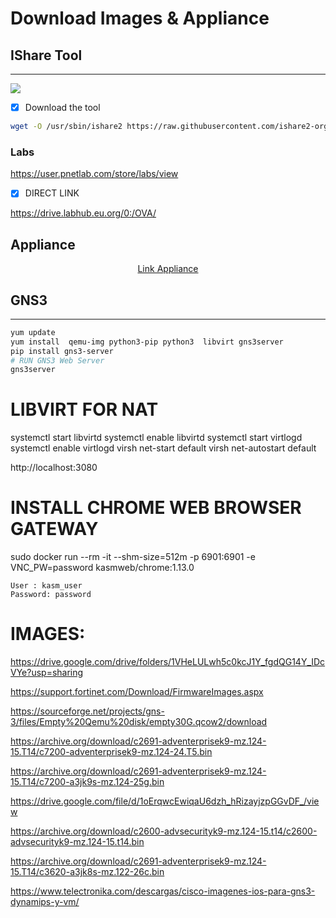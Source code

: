 # Download Images & Appliance


## IShare Tool 

---

<a  href='https://github.com/ishare2-org/ishare2-cli'><img src='https://img.shields.io/badge/ISHARE2-CLI-blue?style=for-the-badge&logo=appveyor'></a>



- [x] Download the tool 

```bash
wget -O /usr/sbin/ishare2 https://raw.githubusercontent.com/ishare2-org/ishare2-cli/main/ishare2 && chmod +x /usr/sbin/ishare2 && ishare2
```


### Labs

https://user.pnetlab.com/store/labs/view


- [x] DIRECT LINK

https://drive.labhub.eu.org/0:/OVA/
## Appliance
<a href="https://dtechsmag.com/gns3-images-how-to-get-install/">
     <p align=center> Link Appliance </p>
     </a>




## GNS3
---

```sh
yum update
yum install  qemu-img python3-pip python3  libvirt gns3server 
pip install gns3-server
# RUN GNS3 Web Server
gns3server  
```
# LIBVIRT FOR NAT
systemctl start libvirtd
systemctl enable libvirtd
systemctl start virtlogd
systemctl enable virtlogd
virsh net-start default
virsh net-autostart default


http://localhost:3080


# INSTALL CHROME WEB BROWSER GATEWAY

sudo docker run --rm -it --shm-size=512m -p 6901:6901 -e VNC_PW=password kasmweb/chrome:1.13.0


    User : kasm_user
    Password: password


# IMAGES:

https://drive.google.com/drive/folders/1VHeLULwh5c0kcJ1Y_fgdQG14Y_IDcVYe?usp=sharing



https://support.fortinet.com/Download/FirmwareImages.aspx

https://sourceforge.net/projects/gns-3/files/Empty%20Qemu%20disk/empty30G.qcow2/download


https://archive.org/download/c2691-adventerprisek9-mz.124-15.T14/c7200-adventerprisek9-mz.124-24.T5.bin

https://archive.org/download/c2691-adventerprisek9-mz.124-15.T14/c7200-a3jk9s-mz.124-25g.bin

https://drive.google.com/file/d/1oErqwcEwiqaU6dzh_hRizayjzpGGvDF_/view


https://archive.org/download/c2600-advsecurityk9-mz.124-15.t14/c2600-advsecurityk9-mz.124-15.t14.bin


https://archive.org/download/c2691-adventerprisek9-mz.124-15.T14/c3620-a3jk8s-mz.122-26c.bin



https://www.telectronika.com/descargas/cisco-imagenes-ios-para-gns3-dynamips-y-vm/


